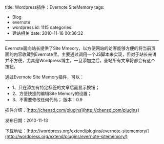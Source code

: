 title: Wordpress插件：Evernote SiteMemory
tags:
  - Blog
  - evernote
  - wordpress
id: 1115
categories:
  - 建站相关
date: 2010-11-16 00:36:32
---

Evernote面向站长提供了Site Mmeory，以方便网站的访客能够方便的将当前页面的内容收藏到Evernote里。主要通过调用一个JS脚本来实现，但对于站长来讲并不方便，尤其是Wordpress博主，一旦添加之后，全站所有文章将都会有这个按钮。

通过Evernote Site Memory插件，可以：

*   1、只在添加有特定标签的文章后面显示按钮；
*   2、方便快捷的编辑Site Memory的设置；
*   3、不需要修改任何代码；
版本：0.9

插件介绍：[http://chensd.com/plugins](http://chensd.com/plugins)

发布日期：2010-11-13

下载地址：[http://wordpress.org/extend/plugins/evernote-sitememory/](http://wordpress.org/extend/plugins/evernote-sitememory/)